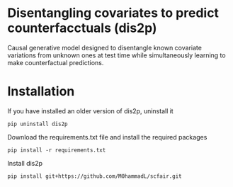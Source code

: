 # Disentangling covariates to predict counterfacctuals (dis2p)
Causal generative model designed to disentangle known covariate variations from unknown ones at test time while simultaneously learning to make counterfactual predictions.


# Installation
If you have installed an older version of dis2p, uninstall it
```
pip uninstall dis2p
```
Download the requirements.txt file and install the required packages 
```
pip install -r requirements.txt
```
Install dis2p 
```
pip install git+https://github.com/M0hammadL/scfair.git
```
